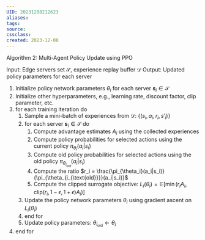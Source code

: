 ```yaml
---
UID: 20231208212623 
aliases: 
tags: 
source: 
cssclass: 
created: 2023-12-08
---
```

Algorithm 2: Multi-Agent Policy Update using PPO

Input: Edge servers set $\mathcal S$, experience replay buffer $\mathcal D$
Output: Updated policy parameters for each server

1. Initialize policy network parameters $\theta_i$ for each server $\mathbf s_i \in \mathcal S$
2. Initialize other hyperparameters, e.g., learning rate, discount factor, clip parameter, etc.
3. for each training iteration do
   1. Sample a mini-batch of experiences from $\mathcal D$: $\{(s_i, a_i, r_i, s'_i)\}$
   2. for each server $\mathbf s_i \in \mathcal S$ do
      1. Compute advantage estimates $A_i$ using the collected experiences
      2. Compute policy probabilities for selected actions using the current policy $\pi_{\theta_i}(a_i|s_i)$
      3. Compute old policy probabilities for selected actions using the old policy $\pi_{\theta_{i_{old}}}(a_i|s_i)$
      4. Compute the ratio $r_i = \frac{\pi_{\theta_i}(a_i|s_i)}{\pi_{\theta_{i_{\text{old}}}}(a_i|s_i)}$
      5. Compute the clipped surrogate objective: $L_i(\theta_i) = \mathbb{E}\left[\min(r_i A_i, \text{clip}(r_i, 1-\epsilon, 1+\epsilon) A_i)\right]$
   3. Update the policy network parameters $\theta_i$ using gradient ascent on $L_i(\theta_i)$
   4. end for
   5. Update policy parameters: $\theta_{i_{\text{old}}} \leftarrow \theta_i$
4. end for